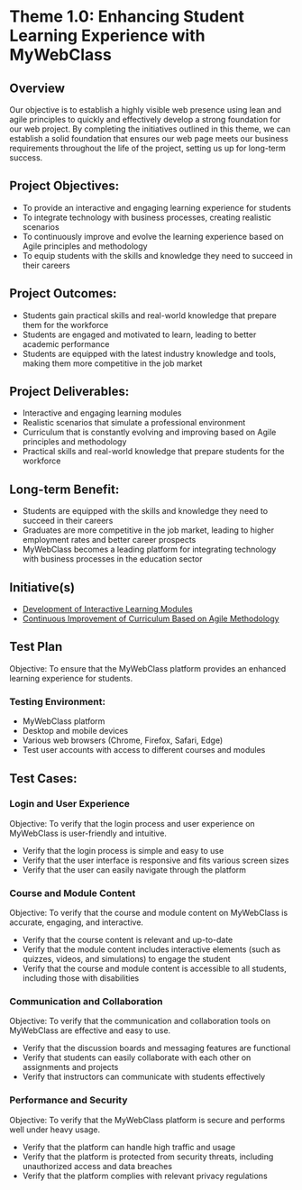 # Theme 1.0: Enhancing Student Learning Experience with MyWebClass
## Overview
Our objective is to establish a highly visible web presence using lean and agile principles to quickly and effectively
develop a strong foundation for our web project. By completing the initiatives outlined in this theme, we can establish a
solid foundation that ensures our web page meets our business requirements throughout the life of the project, setting
us up for long-term success.

## Project Objectives:
* To provide an interactive and engaging learning experience for students
* To integrate technology with business processes, creating realistic scenarios
* To continuously improve and evolve the learning experience based on Agile principles and methodology
* To equip students with the skills and knowledge they need to succeed in their careers

## Project Outcomes:
* Students gain practical skills and real-world knowledge that prepare them for the workforce
* Students are engaged and motivated to learn, leading to better academic performance
* Students are equipped with the latest industry knowledge and tools, making them more competitive in the job market

## Project Deliverables:
* Interactive and engaging learning modules
* Realistic scenarios that simulate a professional environment
* Curriculum that is constantly evolving and improving based on Agile principles and methodology
* Practical skills and real-world knowledge that prepare students for the workforce

## Long-term Benefit:
* Students are equipped with the skills and knowledge they need to succeed in their careers
* Graduates are more competitive in the job market, leading to higher employment rates and better career prospects
* MyWebClass becomes a leading platform for integrating technology with business processes in the education sector

## Initiative(s)
* [Development of Interactive Learning Modules](initiatives/initiative_mywebclass1.md)
* [Continuous Improvement of Curriculum Based on Agile Methodology](initiatives/initiative_mywebclass2.md)

## Test Plan
Objective: To ensure that the MyWebClass platform provides an enhanced learning experience for students.

### Testing Environment:
* MyWebClass platform
* Desktop and mobile devices
* Various web browsers (Chrome, Firefox, Safari, Edge)
* Test user accounts with access to different courses and modules

## Test Cases:
### Login and User Experience
Objective: To verify that the login process and user experience on MyWebClass is user-friendly and intuitive.
* Verify that the login process is simple and easy to use
* Verify that the user interface is responsive and fits various screen sizes
* Verify that the user can easily navigate through the platform

### Course and Module Content
Objective: To verify that the course and module content on MyWebClass is accurate, engaging, and interactive.
* Verify that the course content is relevant and up-to-date
* Verify that the module content includes interactive elements (such as quizzes, videos, and simulations) to engage the student
* Verify that the course and module content is accessible to all students, including those with disabilities

### Communication and Collaboration
Objective: To verify that the communication and collaboration tools on MyWebClass are effective and easy to use.
* Verify that the discussion boards and messaging features are functional
* Verify that students can easily collaborate with each other on assignments and projects
* Verify that instructors can communicate with students effectively

### Performance and Security
Objective: To verify that the MyWebClass platform is secure and performs well under heavy usage.
* Verify that the platform can handle high traffic and usage
* Verify that the platform is protected from security threats, including unauthorized access and data breaches
* Verify that the platform complies with relevant privacy regulations
